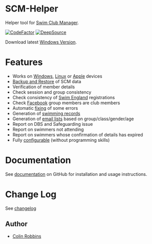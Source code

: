 # SCM-Helper
Helper tool for [Swim Club Manager](https://www.swimclubmanager.co.uk/).

[![CodeFactor](https://www.codefactor.io/repository/github/colinrobbins/scm-helper/badge)](https://www.codefactor.io/repository/github/colinrobbins/scm-helper)
[![DeepSource](https://deepsource.io/gh/ColinRobbins/scm-helper.svg/?label=active+issues&show_trend=true&token=GfFGxV7M9Pcu6PBd1k5joIlX)](https://deepsource.io/gh/ColinRobbins/scm-helper/?ref=repository-badge)

Download latest [Windows Version](https://github.com/ColinRobbins/scm-helper/raw/master/download/scm.zip).
# Features
* Works on [Windows](https://github.com/ColinRobbins/scm-helper/wiki/Windows-Installation), [Linux](https://github.com/ColinRobbins/scm-helper/wiki/Linux-Installation) or [Apple](https://github.com/ColinRobbins/scm-helper/wiki/Apple-Installation) devices
* [Backup and Restore](https://github.com/ColinRobbins/scm-helper/wiki/Backup-and-Restore) of SCM data
* Verification of member details
* Check session and group consistency
* Check consistency of [Swim England](https://github.com/ColinRobbins/scm-helper/wiki/Swim-England) registrations
* Check [Facebook](https://github.com/ColinRobbins/scm-helper/wiki/Facebook) group members are club members
* Automatic [fixing](https://github.com/ColinRobbins/scm-helper/wiki/Fixing) of some errors
* Generation of [swimming records](https://github.com/ColinRobbins/scm-helper/wiki/Records)
* Generation of [email lists](https://github.com/ColinRobbins/scm-helper/wiki/Email-Lists) based on group/class/gender/age
* Report on DBS and Safeguarding issue
* Report on swimmers not attending
* Report on swimmers whose confirmation of details has expired
* Fully [configurable](https://github.com/ColinRobbins/scm-helper/wiki/Configuration) (without programming skills)
# Documentation
See [documentation](https://github.com/ColinRobbins/scm-helper/wiki) on GitHub for installation and usage instructions.
# Change Log
See [changelog](https://github.com/ColinRobbins/scm-helper/blob/master/CHANGELOG.md)
## Author
* [Colin Robbins](https://github.com/ColinRobbins)
